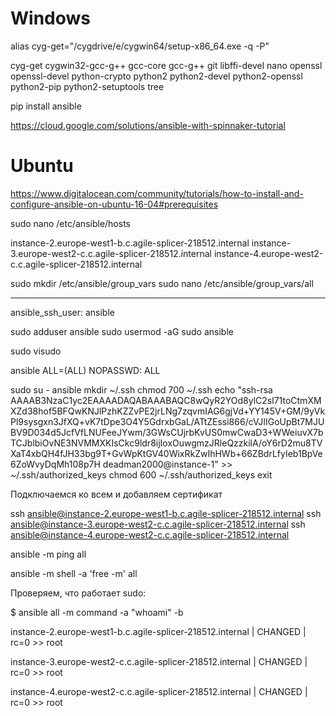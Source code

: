 # Windows

alias cyg-get="/cygdrive/e/cygwin64/setup-x86_64.exe -q -P"

cyg-get cygwin32-gcc-g++ gcc-core gcc-g++ git libffi-devel nano openssl openssl-devel python-crypto python2 python2-devel python2-openssl python2-pip python2-setuptools tree

pip install ansible


https://cloud.google.com/solutions/ansible-with-spinnaker-tutorial

# Ubuntu

https://www.digitalocean.com/community/tutorials/how-to-install-and-configure-ansible-on-ubuntu-16-04#prerequisites

sudo nano /etc/ansible/hosts

instance-2.europe-west1-b.c.agile-splicer-218512.internal
instance-3.europe-west2-c.c.agile-splicer-218512.internal
instance-4.europe-west2-c.c.agile-splicer-218512.internal


sudo mkdir /etc/ansible/group_vars
sudo nano /etc/ansible/group_vars/all

---
ansible_ssh_user: ansible



sudo adduser ansible
sudo usermod -aG sudo ansible

sudo visudo

ansible ALL=(ALL) NOPASSWD: ALL

sudo su - ansible
mkdir ~/.ssh
chmod 700 ~/.ssh
echo "ssh-rsa AAAAB3NzaC1yc2EAAAADAQABAAABAQC8wQyR2YOd8ylC2sl71toCtmXMXZd38hof5BFQwKNJlPzhKZZvPE2jrLNg7zqvmIAG6gjVd+YY145V+GM/9yVkPl9sysgxn3JfXQ+vK7tDpe3O4Y5GdrxbGaL/ATtZEssi866/cVJIIGoUpBt7MJUBV9D034d5JcfVfLNUFeeJYwm/3GWsCUjrbKvUS0mwCwaD3+WWeiuvX7bTCJblbiOvNE3NVMMXKIsCkc9ldr8ijIoxOuwgmzJRleQzzkilA/oY6rD2mu8TVXaT4xbQH4fJH33bg9T+GvWpKtGV40WixRkZwIhHWb+66ZBdrLfyIeb1BpVe6ZoWvyDqMh108p7H deadman2000@instance-1" >> ~/.ssh/authorized_keys
chmod 600 ~/.ssh/authorized_keys
exit

Подключаемся ко всем и добавляем сертификат

ssh ansible@instance-2.europe-west1-b.c.agile-splicer-218512.internal
ssh ansible@instance-3.europe-west2-c.c.agile-splicer-218512.internal
ssh ansible@instance-4.europe-west2-c.c.agile-splicer-218512.internal

ansible -m ping all

ansible -m shell -a 'free -m' all

Проверяем, что работает sudo:

$ ansible all -m command -a "whoami" -b

instance-2.europe-west1-b.c.agile-splicer-218512.internal | CHANGED | rc=0 >>
root

instance-3.europe-west2-c.c.agile-splicer-218512.internal | CHANGED | rc=0 >>
root

instance-4.europe-west2-c.c.agile-splicer-218512.internal | CHANGED | rc=0 >>
root

